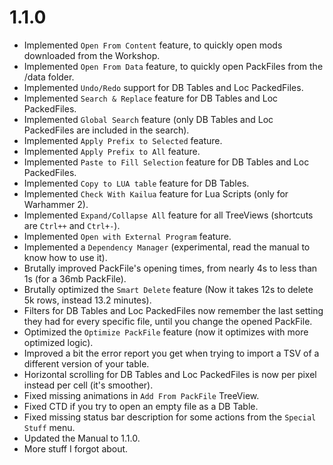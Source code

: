 # 1.1.0

- Implemented `Open From Content` feature, to quickly open mods downloaded from the Workshop.
- Implemented `Open From Data` feature, to quickly open PackFiles from the /data folder.
- Implemented `Undo/Redo` support for DB Tables and Loc PackedFiles.
- Implemented `Search & Replace` feature for DB Tables and Loc PackedFiles.
- Implemented `Global Search` feature (only DB Tables and Loc PackedFiles are included in the search).
- Implemented `Apply Prefix to Selected` feature.
- Implemented `Apply Prefix to All` feature.
- Implemented `Paste to Fill Selection` feature for DB Tables and Loc PackedFiles.
- Implemented `Copy to LUA table` feature for DB Tables.
- Implemented `Check With Kailua` feature for Lua Scripts (only for Warhammer 2).
- Implemented `Expand/Collapse All` feature for all TreeViews (shortcuts are `Ctrl++` and `Ctrl+-`).
- Implemented `Open with External Program` feature.
- Implemented a `Dependency Manager` (experimental, read the manual to know how to use it).
- Brutally improved PackFile's opening times, from nearly 4s to less than 1s (for a 36mb PackFile).
- Brutally optimized the `Smart Delete` feature (Now it takes 12s to delete 5k rows, instead 13.2 minutes).
- Filters for DB Tables and Loc PackedFiles now remember the last setting they had for every specific file, until you change the opened PackFile.
- Optimized the `Optimize PackFile` feature (now it optimizes with more optimized logic).
- Improved a bit the error report you get when trying to import a TSV of a different version of your table.
- Horizontal scrolling for DB Tables and Loc PackedFiles is now per pixel instead per cell (it's smoother).
- Fixed missing animations in `Add From PackFile` TreeView.
- Fixed CTD if you try to open an empty file as a DB Table.
- Fixed missing status bar description for some actions from the `Special Stuff` menu.
- Updated the Manual to 1.1.0.
- More stuff I forgot about.